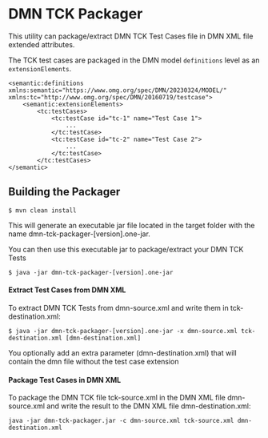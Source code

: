 # DMN TCK Packager

This utility can package/extract DMN TCK Test Cases file in DMN XML file extended attributes.

The TCK test cases are packaged in the DMN model `definitions` level as an `extensionElements`.

```
<semantic:definitions xmlns:semantic="https://www.omg.org/spec/DMN/20230324/MODEL/" xmlns:tc="http://www.omg.org/spec/DMN/20160719/testcase">
    <semantic:extensionElements>
        <tc:testCases>
            <tc:testCase id="tc-1" name="Test Case 1">
				...
			</tc:testCase>
            <tc:testCase id="tc-2" name="Test Case 2">
				...
			</tc:testCase>
		</tc:testCases>
</semantic>
```


## Building the Packager

```
$ mvn clean install
```

This will generate an executable jar file located in the target folder with the name dmn-tck-packager-[version].one-jar.

You can then use this executable jar to package/extract your DMN TCK Tests
```
$ java -jar dmn-tck-packager-[version].one-jar
```

#### Extract Test Cases from DMN XML

To extract DMN TCK Tests from dmn-source.xml and write them in tck-destination.xml:

```
$ java -jar dmn-tck-packager-[version].one-jar -x dmn-source.xml tck-destination.xml [dmn-destination.xml]
```

You optionally add an extra parameter (dmn-destination.xml) that will contain the dmn file without the test case extension

#### Package Test Cases in DMN XML

To package the DMN TCK file tck-source.xml  in the DMN XML file dmn-source.xml and write the result to the DMN XML file dmn-destination.xml:

```
java -jar dmn-tck-packager.jar -c dmn-source.xml tck-source.xml dmn-destination.xml
```
